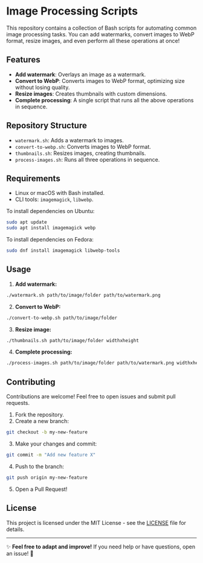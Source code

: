 # Image Processing Scripts

This repository contains a collection of Bash scripts for automating common image processing tasks. You can add watermarks, convert images to WebP format, resize images, and even perform all these operations at once!

## Features

- **Add watermark**: Overlays an image as a watermark.
- **Convert to WebP**: Converts images to WebP format, optimizing size without losing quality.
- **Resize images**: Creates thumbnails with custom dimensions.
- **Complete processing**: A single script that runs all the above operations in sequence.

## Repository Structure

- `watermark.sh`: Adds a watermark to images.
- `convert-to-webp.sh`: Converts images to WebP format.
- `thumbnails.sh`: Resizes images, creating thumbnails.
- `process-images.sh`: Runs all three operations in sequence.

## Requirements

- Linux or macOS with Bash installed.
- CLI tools: `imagemagick`, `libwebp`.

To install dependencies on Ubuntu:

```bash
sudo apt update
sudo apt install imagemagick webp
```

To install dependencies on Fedora:

```bash
sudo dnf install imagemagick libwebp-tools
```

## Usage

1. **Add watermark:**

```bash
./watermark.sh path/to/image/folder path/to/watermark.png
```

2. **Convert to WebP:**

```bash
./convert-to-webp.sh path/to/image/folder
```

3. **Resize image:**

```bash
./thumbnails.sh path/to/image/folder widthxheight
```

4. **Complete processing:**

```bash
./process-images.sh path/to/image/folder path/to/watermark.png widthxheight
```

## Contributing

Contributions are welcome! Feel free to open issues and submit pull requests.

1. Fork the repository.
2. Create a new branch:

```bash
git checkout -b my-new-feature
```

3. Make your changes and commit:

```bash
git commit -m "Add new feature X"
```

4. Push to the branch:

```bash
git push origin my-new-feature
```

5. Open a Pull Request!

## License

This project is licensed under the MIT License - see the [LICENSE](LICENSE) file for details.

---

✨ **Feel free to adapt and improve!** If you need help or have questions, open an issue! 🚀

